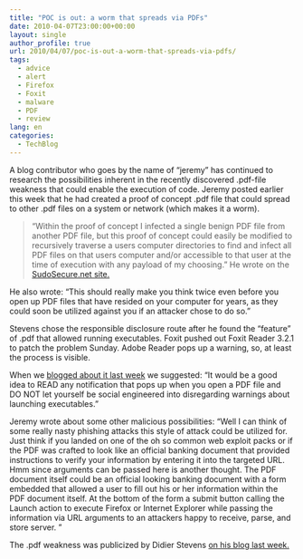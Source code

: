 ```yaml
---
title: "POC is out: a worm that spreads via PDFs"
date: 2010-04-07T23:00:00+00:00
layout: single
author_profile: true
url: 2010/04/07/poc-is-out-a-worm-that-spreads-via-pdfs/
tags:
  - advice
  - alert
  - Firefox
  - Foxit
  - malware
  - PDF
  - review
lang: en
categories: 
  - TechBlog
---
```

A blog contributor who goes by the name of “jeremy” has continued to research the possibilities inherent in the recently discovered .pdf-file weakness that could enable the execution of code. Jeremy posted earlier this week that he had created a proof of concept .pdf file that could spread to other .pdf files on a system or network (which makes it a worm).

> “Within the proof of concept I infected a single benign PDF file from another PDF file, but this proof of concept could easily be modified to recursively traverse a users computer directories to find and infect all PDF files on that users computer and/or accessible to that user at the time of execution with any payload of my choosing.”
He wrote on the [SudoSecure.net site.](http://www.sudosecure.net/archives/644)

He also wrote: “This should really make you think twice even before you open up PDF files that have resided on your computer for years, as they could soon be utilized against you if an attacker chose to do so.”

Stevens chose the responsible disclosure route after he found the “feature” of .pdf that allowed running executables. Foxit pushed out Foxit Reader 3.2.1 to patch the problem Sunday. Adobe Reader pops up a warning, so, at least the process is visible.

When we  [blogged about it last week](http://boelectronic.blogspot.com/2010/03/running-executables-in-pdf-its-feature.html) we suggested: “It would be a good idea to READ any notification that pops up when you open a PDF file and DO NOT let yourself be social engineered into disregarding warnings about launching executables.”

Jeremy wrote about some other malicious possibilities: “Well I can think of some really nasty phishing attacks this style of attack could be utilized for. Just think if you landed on one of the oh so common web exploit packs or if the PDF was crafted to look like an official banking document that provided instructions to verify your information by entering it into the targeted URL. Hmm since arguments can be passed here is another thought. The PDF document itself could be an official looking banking document with a form embedded that allowed a user to fill out his or her information within the PDF document itself. At the bottom of the form a submit button calling the Launch action to execute Firefox or Internet Explorer while passing the information via URL arguments to an attackers happy to receive, parse, and store server. ”

The .pdf weakness was publicized by Didier Stevens [on his blog last week.](http://blog.didierstevens.com/2010/03/29/escape-from-pdf/)